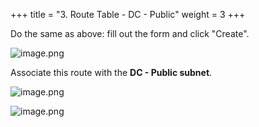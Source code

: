 +++
title = "3. Route Table - DC - Public"
weight = 3
+++


Do the same as above: fill out the form and click "Create".


![image.png](/images/004-iv-setup-vpc-dc-resources/16-514955-image.png)


Associate this route with the **DC - Public subnet**.


![image.png](/images/004-iv-setup-vpc-dc-resources/16-733989-image.png)


![image.png](/images/004-iv-setup-vpc-dc-resources/16-106873-image.png)


